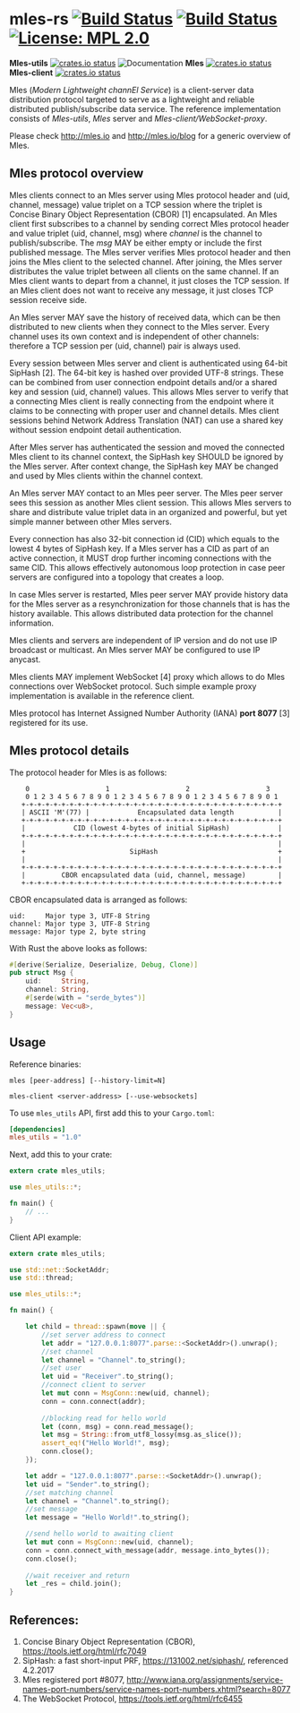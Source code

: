 # mles-rs [![Build Status](https://travis-ci.org/jq-rs/mles-rs.svg?branch=master)](https://travis-ci.org/jq-rs/mles-rs) [![Build Status](https://ci.appveyor.com/api/projects/status/github/jq-rs/mles-rs?svg=true)](https://ci.appveyor.com/api/projects/status/github/jq-rs/mles-rs?svg=true) [![License: MPL 2.0](https://img.shields.io/badge/License-MPL%202.0-brightgreen.svg)](https://opensource.org/licenses/MPL-2.0)
**Mles-utils** [![crates.io status](https://img.shields.io/crates/v/mles-utils.svg)](https://crates.io/crates/mles-utils)
![Documentation](https://docs.rs/mles-utils/badge.svg)
**Mles** [![crates.io status](https://img.shields.io/crates/v/mles.svg)](https://crates.io/crates/mles)
**Mles-client** [![crates.io status](https://img.shields.io/crates/v/mles-client.svg)](https://crates.io/crates/mles-client)

Mles (_Modern Lightweight channEl Service_) is a client-server data distribution protocol targeted to serve as a lightweight and reliable distributed publish/subscribe data service. The reference implementation consists of _Mles-utils_, _Mles_ server and _Mles-client/WebSocket-proxy_.

Please check http://mles.io and http://mles.io/blog for a generic overview of Mles.

## Mles protocol overview

Mles clients connect to an Mles server using Mles protocol header and (uid, channel, message) value triplet on a TCP session where the triplet is Concise Binary Object Representation (CBOR) [1] encapsulated. An Mles client first subscribes to a channel by sending correct Mles protocol header and value triplet (uid, channel, msg) where _channel_ is the channel to publish/subscribe. The _msg_ MAY be either empty or include the first published message. The Mles server verifies Mles protocol header and then joins the Mles client to the selected channel. After joining, the Mles server distributes the value triplet between all clients on the same channel. If an Mles client wants to depart from a channel, it just closes the TCP session. If an Mles client does not want to receive any message, it just closes TCP session receive side.

An Mles server MAY save the history of received data, which can be then distributed to new clients when they connect to the Mles server. Every channel uses its own context and is independent of other channels: therefore a TCP session per (uid, channel) pair is always used.

Every session between Mles server and client is authenticated using 64-bit SipHash [2]. The 64-bit key is hashed over provided UTF-8 strings. These can be combined from user connection endpoint details and/or a shared key and session (uid, channel) values. This allows Mles server to verify that a connecting Mles client is really connecting from the endpoint where it claims to be connecting with proper user and channel details. Mles client sessions behind Network Address Translation (NAT) can use a shared key without session endpoint detail authentication.

After Mles server has authenticated the session and moved the connected Mles client to its channel context, the SipHash key SHOULD be ignored by the Mles server. After context change, the SipHash key MAY be changed and used by Mles clients within the channel context.

An Mles server MAY contact to an Mles peer server. The Mles peer server sees this session as another Mles client session. This allows Mles servers to share and distribute value triplet data in an organized and powerful, but yet simple manner between other Mles servers. 

Every connection has also 32-bit connection id (CID) which equals to the lowest 4 bytes of SipHash key. If a Mles server has a CID as part of an active connection, it MUST drop further incoming connections with the same CID. This allows effectively autonomous loop protection in case peer servers are configured into a topology that creates a loop.

In case Mles server is restarted, Mles peer server MAY provide history data for the Mles server as a resynchronization for those channels that is has the history available. This allows distributed data protection for the channel information.  

Mles clients and servers are independent of IP version and do not use IP broadcast or multicast. An Mles server MAY be configured to use IP anycast.

Mles clients MAY implement WebSocket [4] proxy which allows to do Mles connections over WebSocket protocol. Such simple example proxy implementation is available in the reference client.

Mles protocol has Internet Assigned Number Authority (IANA) **port 8077** [3] registered for its use.

## Mles protocol details

The protocol header for Mles is as follows:
```
    0                   1                   2                   3
    0 1 2 3 4 5 6 7 8 9 0 1 2 3 4 5 6 7 8 9 0 1 2 3 4 5 6 7 8 9 0 1
   +-+-+-+-+-+-+-+-+-+-+-+-+-+-+-+-+-+-+-+-+-+-+-+-+-+-+-+-+-+-+-+-+
   | ASCII 'M'(77) |            Encapsulated data length           |
   +-+-+-+-+-+-+-+-+-+-+-+-+-+-+-+-+-+-+-+-+-+-+-+-+-+-+-+-+-+-+-+-+
   |            CID (lowest 4-bytes of initial SipHash)            |
   +-+-+-+-+-+-+-+-+-+-+-+-+-+-+-+-+-+-+-+-+-+-+-+-+-+-+-+-+-+-+-+-+
   |                                                               |
   +                          SipHash                              +
   |                                                               |
   +-+-+-+-+-+-+-+-+-+-+-+-+-+-+-+-+-+-+-+-+-+-+-+-+-+-+-+-+-+-+-+-+
   |         CBOR encapsulated data (uid, channel, message)        |
   +-+-+-+-+-+-+-+-+-+-+-+-+-+-+-+-+-+-+-+-+-+-+-+-+-+-+-+-+-+-+-+-+
```

CBOR encapsulated data is arranged as follows:
```
uid:     Major type 3, UTF-8 String
channel: Major type 3, UTF-8 String
message: Major type 2, byte string
```
With Rust the above looks as follows:
```rust
#[derive(Serialize, Deserialize, Debug, Clone)]
pub struct Msg {
    uid:     String,
    channel: String,
    #[serde(with = "serde_bytes")]
    message: Vec<u8>,
}
```
## Usage

Reference binaries:
```
mles [peer-address] [--history-limit=N]
```

```
mles-client <server-address> [--use-websockets]
```

To use `mles_utils` API, first add this to your `Cargo.toml`:

```toml
[dependencies]
mles_utils = "1.0"
```

Next, add this to your crate:

```rust
extern crate mles_utils;

use mles_utils::*;

fn main() {
    // ...
}
```

Client API example:
```rust
extern crate mles_utils;

use std::net::SocketAddr;
use std::thread;

use mles_utils::*;

fn main() {

    let child = thread::spawn(move || {
        //set server address to connect
        let addr = "127.0.0.1:8077".parse::<SocketAddr>().unwrap();
        //set channel
        let channel = "Channel".to_string();
        //set user
        let uid = "Receiver".to_string();    
        //connect client to server
        let mut conn = MsgConn::new(uid, channel);
        conn = conn.connect(addr);
        
        //blocking read for hello world
        let (conn, msg) = conn.read_message();
        let msg = String::from_utf8_lossy(msg.as_slice());
        assert_eq!("Hello World!", msg);
        conn.close();
    });

    let addr = "127.0.0.1:8077".parse::<SocketAddr>().unwrap();
    let uid = "Sender".to_string();
    //set matching channel
    let channel = "Channel".to_string();
    //set message
    let message = "Hello World!".to_string();

    //send hello world to awaiting client
    let mut conn = MsgConn::new(uid, channel);
    conn = conn.connect_with_message(addr, message.into_bytes());
    conn.close();
    
    //wait receiver and return
    let _res = child.join();
}
```


## References:

 1. Concise Binary Object Representation (CBOR), https://tools.ietf.org/html/rfc7049
 2. SipHash: a fast short-input PRF, https://131002.net/siphash/, referenced 4.2.2017
 3. Mles registered port #8077, http://www.iana.org/assignments/service-names-port-numbers/service-names-port-numbers.xhtml?search=8077
 4. The WebSocket Protocol, https://tools.ietf.org/html/rfc6455
